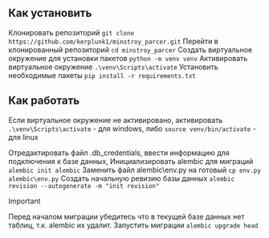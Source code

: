 ## Как установить
Клонировать репозиторий
```git clone https://github.com/kerplunk1/minstroy_parcer.git```
Перейти в клонированный репозиторий
```cd minstroy_parcer```
Создать виртуальное окружение для установки пакетов
```python -m venv venv```
Активировать виртуальное окружение
```.\venv\Scripts\activate```
Установить необходимые пакеты
```pip install -r requirements.txt```

## Как работать
Если виртуальное окружение не активировано, активировать
```.\venv\Scripts\activate``` - для windows, 
либо ```source venv/bin/activate``` - для linux

Отредактировать файл .db_credentials, ввести информацию для подключения к базе данных,
Инициализировать alembic для миграций
```alembic init alembic```
Заменить файл alembic\env.py на готовый
```cp env.py alembic\env.py```
Создать начальную ревизию базы данных
```alembic revision --autogenerate -m "init revision"```
> [!IMPORTANT]
> Перед началом миграции убедитесь что в текущей базе данных нет таблиц, т.к. alembic их удалит.
Запустить миграции
```alembic upgrade head```

